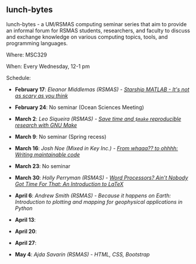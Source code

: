 ## lunch-bytes
lunch-bytes - a UM/RSMAS computing seminar series that aim to provide an informal
forum for RSMAS students, researchers, and faculty to discuss and exchange knowledge
on various computing topics, tools, and programming languages.

Where: MSC329

When: Every Wednesday, 12-1 pm

Schedule:

* **February 17**: *Eleanor Middlemas (RSMAS) - [Starship MATLAB - It's not as scary as you think](https://github.com/milancurcic/lunch-bytes/tree/master/Spring_2016/LB08)*

* **February 24**: No seminar (Ocean Sciences Meeting)

* **March 2**: *Leo Siqueira (RSMAS) - [Save time and `$make` reproducible research with GNU Make](https://github.com/milancurcic/lunch-bytes/tree/master/Spring_2016/LB09)*

* **March 9**: No seminar (Spring recess)

* **March 16**: *Josh Noe (Mixed in Key Inc.) - [From whaaa?? to ohhhh: Writing maintainable code](https://github.com/milancurcic/lunch-bytes/tree/master/Spring_2016/LB10)*

* **March 23**: No seminar

* **March 30**: *Holly Perryman (RSMAS) - [Word Processors? Ain’t Nobody Got Time For That: An Introduction to LaTeX](https://github.com/milancurcic/lunch-bytes/tree/master/Spring_2016/LB11)*

* **April 6**: *Andrew Smith (RSMAS) - Because it happens on Earth: Introduction to plotting and mapping for geophysical applications in Python*

* **April 13**:

* **April 20**: 

* **April 27**: 

* **May 4**: *Ajda Savarin (RSMAS) - HTML, CSS, Bootstrap*
